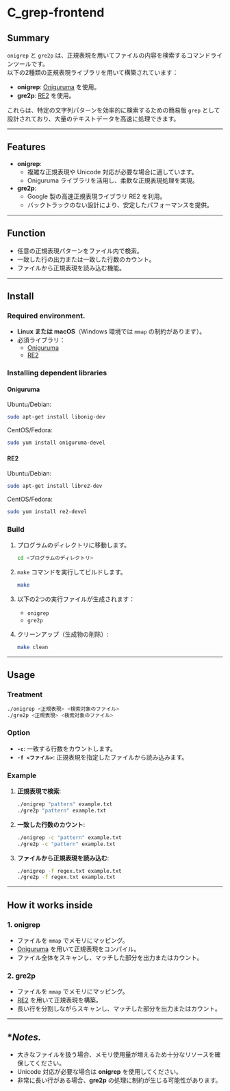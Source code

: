 # C_grep-frontend

## **Summary**
`onigrep` と `gre2p` は、正規表現を用いてファイルの内容を検索するコマンドラインツールです。  
以下の2種類の正規表現ライブラリを用いて構築されています：
- **onigrep**: [Oniguruma](https://github.com/kkos/oniguruma) を使用。
- **gre2p**: [RE2](https://github.com/google/re2) を使用。

これらは、特定の文字列パターンを効率的に検索するための簡易版 `grep` として設計されており、大量のテキストデータを高速に処理できます。

---

## **Features**
- **onigrep**:
  - 複雑な正規表現や Unicode 対応が必要な場合に適しています。
  - Oniguruma ライブラリを活用し、柔軟な正規表現処理を実現。
- **gre2p**:
  - Google 製の高速正規表現ライブラリ RE2 を利用。
  - バックトラックのない設計により、安定したパフォーマンスを提供。

---

## **Function**
- 任意の正規表現パターンをファイル内で検索。
- 一致した行の出力または一致した行数のカウント。
- ファイルから正規表現を読み込む機能。

---

## **Install**
### Required environment.
- **Linux または macOS**（Windows 環境では `mmap` の制約があります）。
- 必須ライブラリ：
  - [Oniguruma](https://github.com/kkos/oniguruma)
  - [RE2](https://github.com/google/re2)

### Installing dependent libraries
#### Oniguruma
Ubuntu/Debian:
```bash
sudo apt-get install libonig-dev
```

CentOS/Fedora:
```bash
sudo yum install oniguruma-devel
```

#### RE2
Ubuntu/Debian:
```bash
sudo apt-get install libre2-dev
```

CentOS/Fedora:
```bash
sudo yum install re2-devel
```

### Build
1. プログラムのディレクトリに移動します。
   ```bash
   cd <プログラムのディレクトリ>
   ```

2. `make` コマンドを実行してビルドします。
   ```bash
   make
   ```

3. 以下の2つの実行ファイルが生成されます：
   - `onigrep`
   - `gre2p`

4. クリーンアップ（生成物の削除）:
   ```bash
   make clean
   ```

---

## **Usage**

### Treatment
```bash
./onigrep <正規表現> <検索対象のファイル>
./gre2p <正規表現> <検索対象のファイル>
```

### Option
- **`-c`**: 一致する行数をカウントします。
- **`-f <ファイル>`**: 正規表現を指定したファイルから読み込みます。

### Example
1. **正規表現で検索**:
   ```bash
   ./onigrep "pattern" example.txt
   ./gre2p "pattern" example.txt
   ```

2. **一致した行数のカウント**:
   ```bash
   ./onigrep -c "pattern" example.txt
   ./gre2p -c "pattern" example.txt
   ```

3. **ファイルから正規表現を読み込む**:
   ```bash
   ./onigrep -f regex.txt example.txt
   ./gre2p -f regex.txt example.txt
   ```

---

## **How it works inside**
### 1. **onigrep**
- ファイルを `mmap` でメモリにマッピング。
- [Oniguruma](https://github.com/kkos/oniguruma) を用いて正規表現をコンパイル。
- ファイル全体をスキャンし、マッチした部分を出力またはカウント。

### 2. **gre2p**
- ファイルを `mmap` でメモリにマッピング。
- [RE2](https://github.com/google/re2) を用いて正規表現を構築。
- 長い行を分割しながらスキャンし、マッチした部分を出力またはカウント。

---

## **Notes.*
- 大きなファイルを扱う場合、メモリ使用量が増えるため十分なリソースを確保してください。
- Unicode 対応が必要な場合は **onigrep** を使用してください。
- 非常に長い行がある場合、**gre2p** の処理に制約が生じる可能性があります。